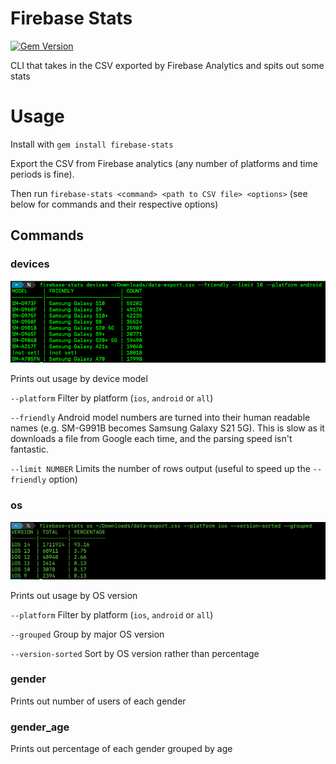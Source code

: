 Firebase Stats
==============
[![Gem Version](https://badge.fury.io/rb/firebase-stats.svg)](https://badge.fury.io/rb/firebase-stats)

CLI that takes in the CSV exported by Firebase Analytics and spits out some stats

# Usage

Install with `gem install firebase-stats`

Export the CSV from Firebase analytics (any number of platforms and time periods is fine).

Then run `firebase-stats <command> <path to CSV file> <options>` (see below for commands and their respective options)

## Commands

### devices

![OS Versions](doc_files/devices_new.png)

Prints out usage by device model

`--platform` Filter by platform (`ios`, `android` or `all`)

`--friendly` Android model numbers are turned into their human readable names (e.g. SM-G991B becomes Samsung Galaxy S21 5G). This is slow as it downloads a file from Google each time, and the parsing speed isn't fantastic.

`--limit NUMBER` Limits the number of rows output (useful to speed up the `--friendly` option)


### os

![OS Versions](doc_files/os.png)

Prints out usage by OS version

`--platform` Filter by platform (`ios`, `android` or `all`)

`--grouped` Group by major OS version

`--version-sorted` Sort by OS version rather than percentage

### gender

Prints out number of users of each gender

### gender_age

Prints out percentage of each gender grouped by age

